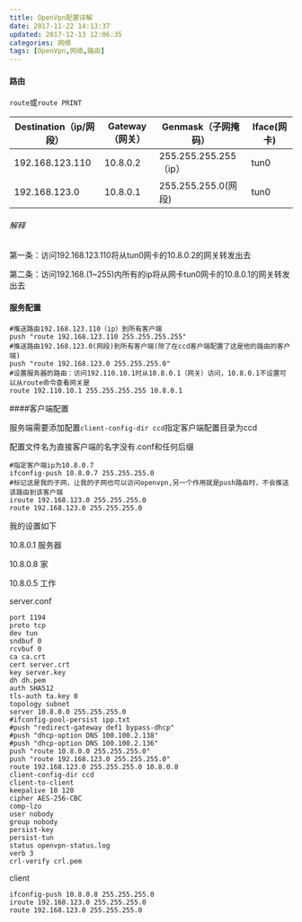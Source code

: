 ```yaml
---
title: OpenVpn配置详解
date: 2017-11-22 14:13:37
updated: 2017-12-13 12:06:35categories: 网络
tags: [OpenVpn,网络,路由]
---
```


#### 路由

`route`或`route PRINT`

| Destination（ip/网段） | Gateway（网关） | Genmask（子网掩码）       | Iface(网卡) |
| ------------------ | ----------- | ------------------- | --------- |
| 192.168.123.110    | 10.8.0.2    | 255.255.255.255（ip） | tun0      |
| 192.168.123.0      | 10.8.0.1    | 255.255.255.0(网段)   | tun0      |

###### 解释

第一条：访问192.168.123.110将从tun0网卡的10.8.0.2的网关转发出去

第二条：访问192.168.(1~255)内所有的ip将从网卡tun0网卡的10.8.0.1的网关转发出去

#### 服务配置

```properties
#推送路由192.168.123.110（ip）到所有客户端
push "route 192.168.123.110 255.255.255.255"
#推送路由192.168.123.0(网段)到所有客户端(除了在ccd客户端配置了这是他的路由的客户端)
push "route 192.168.123.0 255.255.255.0"
#设置服务器的路由：访问192.110.10.1时从10.8.0.1（网关）访问，10.8.0.1不设置可以从route命令查看网关是
route 192.110.10.1 255.255.255.255 10.8.0.1
```







####客户端配置

服务端需要添加配置`client-config-dir ccd`指定客户端配置目录为ccd

配置文件名为直接客户端的名字没有.conf和任何后缀

```properties
#指定客户端ip为10.8.0.7
ifconfig-push 10.8.0.7 255.255.255.0
#标记这是我的子网，让我的子网也可以访问openvpn,另一个作用就是push路由时，不会推送该路由到该客户端
iroute 192.168.123.0 255.255.255.0
route 192.168.123.0 255.255.255.0
```





我的设置如下

10.8.0.1 服务器

10.8.0.8 家

10.8.0.5 工作

server.conf

```properties
port 1194
proto tcp
dev tun
sndbuf 0
rcvbuf 0
ca ca.crt
cert server.crt
key server.key
dh dh.pem
auth SHA512
tls-auth ta.key 0
topology subnet
server 10.8.0.0 255.255.255.0
#ifconfig-pool-persist ipp.txt
#push "redirect-gateway def1 bypass-dhcp"
#push "dhcp-option DNS 100.100.2.138"
#push "dhcp-option DNS 100.100.2.136"
push "route 10.8.0.0 255.255.255.0"
push "route 192.168.123.0 255.255.255.0"
route 192.168.123.0 255.255.255.0 10.8.0.8
client-config-dir ccd
client-to-client
keepalive 10 120
cipher AES-256-CBC
comp-lzo
user nobody
group nobody
persist-key
persist-tun
status openvpn-status.log
verb 3
crl-verify crl.pem
```

client

```properties
ifconfig-push 10.8.0.8 255.255.255.0
iroute 192.168.123.0 255.255.255.0
route 192.168.123.0 255.255.255.0
```

